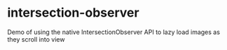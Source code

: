 # intersection-observer
Demo of using the native IntersectionObserver API to lazy load images as they scroll into view
